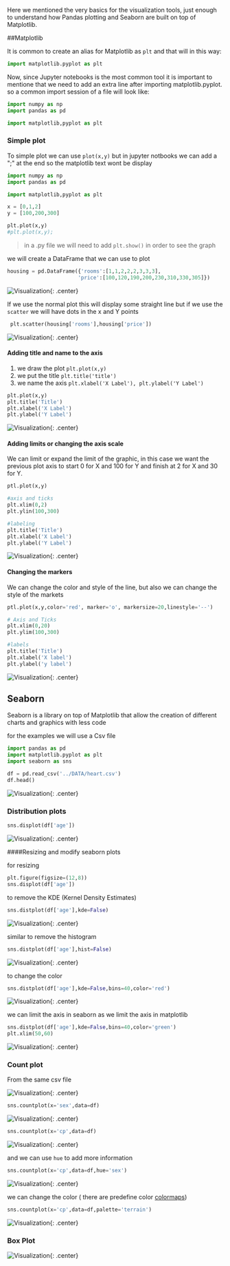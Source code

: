 Here we mentioned the very basics for the visualization tools, just enough to understand how Pandas plotting and Seaborn are built on top of Matplotlib.

##Matplotlib 

It is common to create an alias for Matplotlib as `plt` and that will in this way:

```python 
import matplotlib.pyplot as plt
``` 

Now, since Jupyter notebooks is the most common tool it is important to mentione that we need to add an extra line after importing matplotlib.pyplot. so a common import session of a file will look like:

```python 
import numpy as np
import pandas as pd

import matplotlib,pyplot as plt
``` 

### Simple plot

To simple plot we can use `plot(x,y)` but in jupyter notbooks we can add a ";" at the end so the matplotlib text wont be display

```python 
import numpy as np
import pandas as pd

import matplotlib,pyplot as plt

x = [0,1,2]
y = [100,200,300]

plt.plot(x,y)
#plt.plot(x,y);
``` 

> in a .py file we will need to add `plt.show()` in order to see the graph

we will create a DataFrame that we can use to plot

```python 
housing = pd.DataFrame({'rooms':[1,1,2,2,2,3,3,3],
                       'price':[100,120,190,200,230,310,330,305]})
``` 
![Visualization](images/visualization_001.png){: .center}


If we use the normal plot this will display some straight line but if we use the `scatter` we will have dots in the x and Y points 

```python 
 plt.scatter(housing['rooms'],housing['price'])
``` 

![Visualization](images/visualization_002.png){: .center}


#### Adding title and name to the axis 

1. we draw the plot `plt.plot(x,y)`
2. we put the title `plt.title('title')`
3. we name the axis `plt.xlabel('X Label'), plt.ylabel('Y Label')`

```python 
plt.plot(x,y)
plt.title('Title')
plt.xlabel('X Label')
plt.ylabel('Y Label')
``` 

![Visualization](images/visualization_003.png){: .center}


#### Adding limits or changing the axis scale

We can limit or expand the limit of the graphic, in this case we want the previous plot axis to start 0 for X and 100 for Y and finish at 2 for X and 30 for Y.


```python 
ptl.plot(x,y)

#axis and ticks
plt.xlim(0,2)
plt.ylin(100,300)

#labeling
plt.title('Title')
plt.xlabel('X Label')
plt.ylabel('Y Label')
``` 

![Visualization](images/visualization_004.png){: .center}


#### Changing the markers

We can change the color and style of the line, but also we can change the style of the markets 

```python 
ptl.plot(x,y,color='red', marker='o', markersize=20,linestyle='--')

# Axis and Ticks
plt.xlim(0,20)
plt.ylim(100,300)

#labels
plt.title('Title')
plt.xlabel('X label')
plt.ylabel('y label')

``` 

![Visualization](images/visualization_005.png){: .center}


## Seaborn

Seaborn is a library on top of Matplotlib that allow the creation of different charts and graphics with less code 


for the examples we will use a Csv file

```python
import pandas as pd
import matplotlib.pyplot as plt
import seaborn as sns

df = pd.read_csv('../DATA/heart.csv')
df.head()
```

![Visualization](images/visualization_006.png){: .center}

### Distribution plots

```python 
sns.displot(df['age'])
``` 
![Visualization](images/visualization_007.png){: .center}

####Resizing and modify seaborn plots

for resizing

```python 
plt.figure(figsize=(12,8))
sns.displot(df['age'])
``` 

to remove the KDE (Kernel Density Estimates)

```python 
sns.distplot(df['age'],kde=False)
``` 

![Visualization](images/visualization_008.png){: .center}

similar to remove the histogram 

```python 
sns.distplot(df['age'],hist=False)
``` 
![Visualization](images/visualization_009.png){: .center}


to change the color

```python 
sns.distplot(df['age'],kde=False,bins=40,color='red')
``` 

![Visualization](images/visualization_010.png){: .center}

we can limit the axis in seaborn as we limit the axis in matplotlib

```python 
sns.distplot(df['age'],kde=False,bins=40,color='green')
plt.xlim(50,60)
``` 
![Visualization](images/visualization_011.png){: .center}

### Count plot

From the same csv file

![Visualization](images/visualization_012.png){: .center}

```python 
sns.countplot(x='sex',data=df)
``` 
![Visualization](images/visualization_013.png){: .center}

```python 
sns.countplot(x='cp',data=df)
``` 
![Visualization](images/visualization_014.png){: .center}

and we can use `hue` to add more information 

```python 
sns.countplot(x='cp',data=df,hue='sex')
``` 
![Visualization](images/visualization_015.png){: .center}

we can change the color ( there are predefine color [colormaps](https://matplotlib.org/3.1.0/tutorials/colors/colormaps.html))

```python 
sns.countplot(x='cp',data=df,palette='terrain')
``` 

![Visualization](images/visualization_016.png){: .center}

### Box Plot

![Visualization](images/visualization_017.png){: .center}